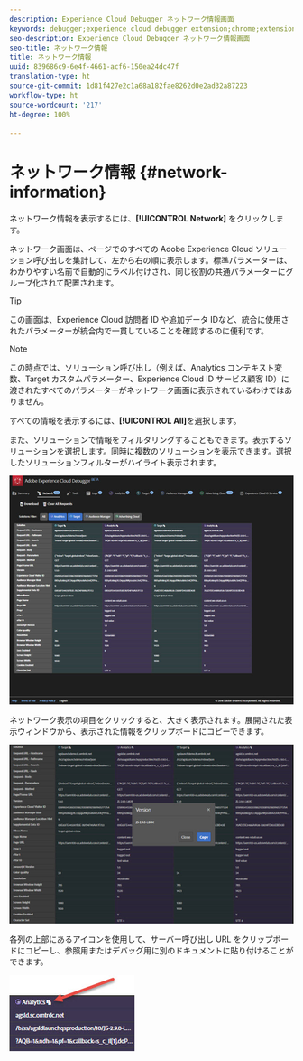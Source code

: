 ```yaml
---
description: Experience Cloud Debugger ネットワーク情報画面
keywords: debugger;experience cloud debugger extension;chrome;extension;network;information
seo-description: Experience Cloud Debugger ネットワーク情報画面
seo-title: ネットワーク情報
title: ネットワーク情報
uuid: 839686c9-6e4f-4661-acf6-150ea24dc47f
translation-type: ht
source-git-commit: 1d81f427e2c1a68a182fae8262d0e2ad32a87223
workflow-type: ht
source-wordcount: '217'
ht-degree: 100%

---
```



# ネットワーク情報 {#network-information}

ネットワーク情報を表示するには、**[!UICONTROL Network]** をクリックします。

ネットワーク画面は、ページでのすべての Adobe Experience Cloud ソリューション呼び出しを集計して、左から右の順に表示します。標準パラメーターは、わかりやすい名前で自動的にラベル付けされ、同じ役割の共通パラメーターにグループ化されて配置されます。

>[!TIP]
>
>この画面は、Experience Cloud 訪問者 ID や追加データ IDなど、統合に使用されたパラメーターが統合内で一貫していることを確認するのに便利です。

>[!NOTE]
>
>この時点では、ソリューション呼び出し（例えば、Analytics コンテキスト変数、Target カスタムパラメーター、Experience Cloud ID サービス顧客 ID）に渡されたすべてのパラメーターがネットワーク画面に表示されているわけではありません。

すべての情報を表示するには、**[!UICONTROL All]**&#x200B;を選択します。

また、ソリューションで情報をフィルタリングすることもできます。表示するソリューションを選択します。同時に複数のソリューションを表示できます。選択したソリューションフィルターがハイライト表示されます。

![](assets/network.jpg)

ネットワーク表示の項目をクリックすると、大きく表示されます。展開された表示ウィンドウから、表示された情報をクリップボードにコピーできます。

![](assets/network-jsversion.jpg)

各列の上部にあるアイコンを使用して、サーバー呼び出し URL をクリップボードにコピーし、参照用またはデバッグ用に別のドキュメントに貼り付けることができます。

![](assets/copy.jpg)

